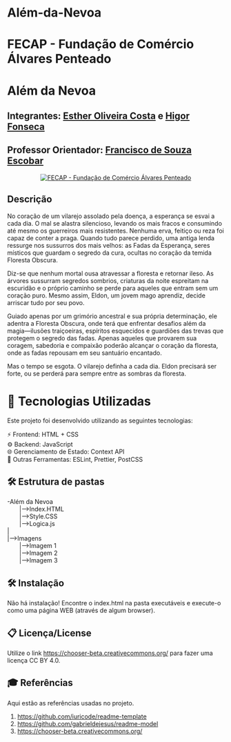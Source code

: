 # Além-da-Nevoa

# FECAP - Fundação de Comércio Álvares Penteado


</p>

# Além da Nevoa


## Integrantes: <a href=https://www.linkedin.com/in/estherolvr/>Esther Oliveira Costa</a> e <a href=https://www.linkedin.com/in/higor-fonseca-santos/>Higor Fonseca </a>
 

## Professor Orientador:  <a href="https://www.linkedin.com/in/francisco-escobar/">Francisco de Souza Escobar</a>

<p align="center">
<a href= "https://www.fecap.br/"><img src="https://encrypted-tbn0.gstatic.com/images?q=tbn:ANd9GcRhZPrRa89Kma0ZZogxm0pi-tCn_TLKeHGVxywp-LXAFGR3B1DPouAJYHgKZGV0XTEf4AE&usqp=CAU" alt="FECAP - Fundação de Comércio Álvares Penteado" border="0"></a>

## Descrição


No coração de um vilarejo assolado pela doença, a esperança se esvai a cada dia. O mal se alastra silencioso, levando os mais fracos e consumindo até mesmo os guerreiros mais resistentes. Nenhuma erva, feitiço ou reza foi capaz de conter a praga. Quando tudo parece perdido, uma antiga lenda ressurge nos sussurros dos mais velhos: as Fadas da Esperança, seres místicos que guardam o segredo da cura, ocultas no coração da temida Floresta Obscura.

Diz-se que nenhum mortal ousa atravessar a floresta e retornar ileso. As árvores sussurram segredos sombrios, criaturas da noite espreitam na escuridão e o próprio caminho se perde para aqueles que entram sem um coração puro. Mesmo assim, Eldon, um jovem mago aprendiz, decide arriscar tudo por seu povo.

Guiado apenas por um grimório ancestral e sua própria determinação, ele adentra a Floresta Obscura, onde terá que enfrentar desafios além da magia—ilusões traiçoeiras, espíritos esquecidos e guardiões das trevas que protegem o segredo das fadas. Apenas aqueles que provarem sua coragem, sabedoria e compaixão poderão alcançar o coração da floresta, onde as fadas repousam em seu santuário encantado.

Mas o tempo se esgota. O vilarejo definha a cada dia. Eldon precisará ser forte, ou se perderá para sempre entre as sombras da floresta.

# 🚀 Tecnologias Utilizadas
Este projeto foi desenvolvido utilizando as seguintes tecnologias:

⚡ Frontend: HTML + CSS<br>
⚙ Backend: JavaScript<br>
🌐 Gerenciamento de Estado: Context API<br>
🔧 Outras Ferramentas: ESLint, Prettier, PostCSS<br>

## 🛠 Estrutura de pastas

-Além da Nevoa<br>
    &emsp;&emsp;|-->Index.HTML<br>
    &emsp;&emsp;|-->Style.CSS<br>
    &emsp;&emsp;|-->Logica.js<br>
    |<br>
|-->Imagens<br>
    &emsp;&emsp;|-->Imagem 1<br>
    &emsp;&emsp;|-->Imagem 2<br>
    &emsp;&emsp;|-->Imagem 3<br>

## 🛠 Instalação

Não há instalação!
Encontre o index.html na pasta executáveis e execute-o como uma página WEB (através de algum browser).


## 📋 Licença/License
Utilize o link <https://chooser-beta.creativecommons.org/> para fazer uma licença CC BY 4.0.

## 🎓 Referências

Aqui estão as referências usadas no projeto.

1. <https://github.com/iuricode/readme-template>
2. <https://github.com/gabrieldejesus/readme-model>
3. <https://chooser-beta.creativecommons.org/>
